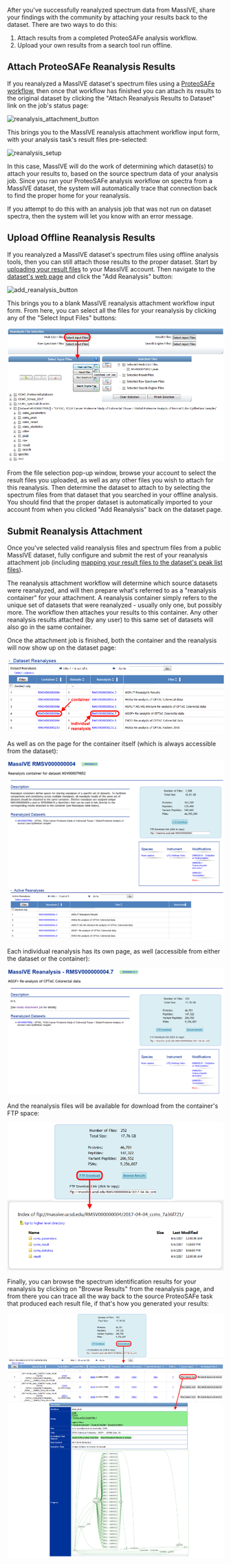 After you've successfully reanalyzed spectrum data from MassIVE, share your findings with the community by attaching your results back to the dataset. There are two ways to do this:

1.  Attach results from a completed ProteoSAFe analysis workflow.
2.  Upload your own results from a search tool run offline.

## Attach ProteoSAFe Reanalysis Results

If you reanalyzed a MassIVE dataset's spectrum files using a [ProteoSAFe workflow](reanalyze_spectra.md), then once that workflow has finished you can attach its results to the original dataset by clicking the "Attach Reanalysis Results to Dataset" link on the job's status page:

![reanalysis_attachment_button](img/share_reanalysesreanalysis_attachment_button.png)

This brings you to the MassIVE reanalysis attachment workflow input form, with your analysis task's result files pre-selected:

![reanalysis_setup](img/share_reanalysesreanalysis_setup-1.png)

In this case, MassIVE will do the work of determining which dataset(s) to attach your results to, based on the source spectrum data of your analysis job. Since you ran your ProteoSAFe analysis workflow on spectra from a MassIVE dataset, the system will automatically trace that connection back to find the proper home for your reanalysis.

If you attempt to do this with an analysis job that was not run on dataset spectra, then the system will let you know with an error message.

## Upload Offline Reanalysis Results

If you reanalyzed a MassIVE dataset's spectrum files using offline analysis tools, then you can still attach those results to the proper dataset. Start by [uploading your result files](upload_data.md) to your MassIVE account. Then navigate to the [dataset's web page](access_public_datasets.md#MassIVEDatasetBrowsing-ViewingaDataset) and click the "Add Reanalysis" button:

![add_reanalysis_button](img/share_reanalysesadd_reanalysis_button.png)

This brings you to a blank MassIVE reanalysis attachment workflow input form. From here, you can select all the files for your reanalysis by clicking any of the "Select Input Files" buttons:

![reanalysis_file_selection](img/share_reanalyses/reanalysis_file_selection-1.png)

From the file selection pop-up window, browse your account to select the result files you uploaded, as well as any other files you wish to attach for this reanalysis. Then determine the dataset to attach to by selecting the spectrum files from that dataset that you searched in your offline analysis. You should find that the proper dataset is automatically imported to your account from when you clicked "Add Reanalysis" back on the dataset page.

## Submit Reanalysis Attachment

Once you've selected valid reanalysis files and spectrum files from a public MassIVE dataset, fully configure and submit the rest of your reanalysis attachment job (including [mapping your result files to the dataset's peak list files](submission_workflow.md#MassIVEDatasetSubmission-MappingPeakListandResultFiles)).

The reanalysis attachment workflow will determine which source datasets were reanalyzed, and will then prepare what's referred to as a "reanalysis container" for your attachment. A reanalysis container simply refers to the unique set of datasets that were reanalyzed - usually only one, but possibly more. The workflow then attaches your results to this container. Any other reanalysis results attached (by any user) to this same set of datasets will also go in the same container.

Once the attachment job is finished, both the container and the reanalysis will now show up on the dataset page:

![reanalysis_list](img/share_reanalyses/reanalysis_list-2.png)

As well as on the page for the container itself (which is always accessible from the dataset):

![reanalysis_container_page](img/share_reanalyses/reanalysis_container_page.png)

Each individual reanalysis has its own page, as well (accessible from either the dataset or the container):

![reanalysis_page](img/share_reanalyses/reanalysis_page.png)

And the reanalysis files will be available for download from the container's FTP space:

![reanalysis_ftp](img/share_reanalyses/reanalysis_ftp-2.png)

Finally, you can browse the spectrum identification results for your reanalysis by clicking on "Browse Results" from the reanalysis page, and from there you can trace all the way back to the source ProteoSAFe task that produced each result file, if that's how you generated your results:

![reanalysis_provenance](img/share_reanalyses/reanalysis_provenance.png)
